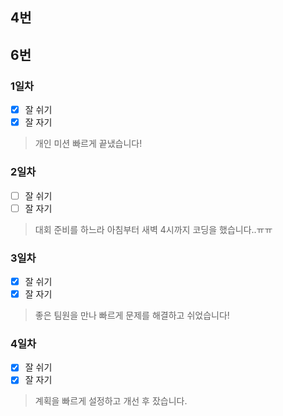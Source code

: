 ## 4번
## 6번
### 1일차
 - [x] 잘 쉬기
 - [x] 잘 자기
> 개인 미션 빠르게 끝냈습니다!

### 2일차
 - [ ] 잘 쉬기
 - [ ] 잘 자기
> 대회 준비를 하느라 아침부터 새벽 4시까지 코딩을 했습니다..ㅠㅠ

### 3일차
 - [x] 잘 쉬기
 - [x] 잘 자기
> 좋은 팀원을 만나 빠르게 문제를 해결하고 쉬었습니다!

### 4일차
 - [x] 잘 쉬기
 - [x] 잘 자기
> 계획을 빠르게 설정하고 개선 후 잤습니다. 
